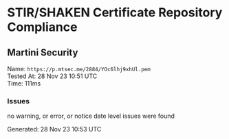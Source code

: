 # STIR/SHAKEN Certificate Repository Compliance

## Martini Security

Name: `https://p.mtsec.me/2884/YOc6lhj9xhUl.pem`\
Tested At: 28 Nov 23 10:51 UTC\
Time: 111ms

### Issues

no warning, or error, or notice date level issues were found

Generated: 28 Nov 23 10:53 UTC